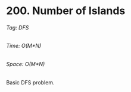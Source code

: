 # 200. Number of Islands

###### Tag: DFS

###### Time: O(M*N)
###### Space: O(M*N)

Basic DFS problem.
